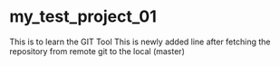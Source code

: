 # my_test_project_01
This is to learn the GIT Tool
This is newly added line after fetching the repository from remote git to the local (master)
